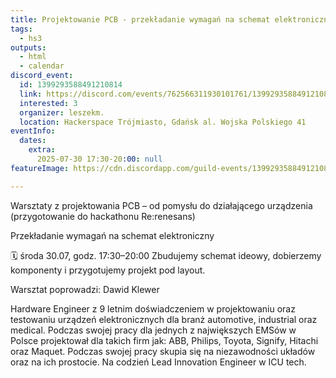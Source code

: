 ```yaml
---
title: Projektowanie PCB - przekładanie wymagań na schemat elektroniczny
tags:
  - hs3
outputs:
  - html
  - calendar
discord_event:
  id: 1399293588491210814
  link: https://discord.com/events/762566311930101761/1399293588491210814
  interested: 3
  organizer: leszekm.
  location: Hackerspace Trójmiasto, Gdańsk al. Wojska Polskiego 41
eventInfo:
  dates:
    extra:
      2025-07-30 17:30-20:00: null
featureImage: https://cdn.discordapp.com/guild-events/1399293588491210814/b560d47694cadf66be9a8b6aa2b029c5.png?size=1024

---
```


Warsztaty z projektowania PCB – od pomysłu do działającego urządzenia
(przygotowanie do hackathonu Re:renesans)


Przekładanie wymagań na schemat elektroniczny

🗓️ środa 30.07, godz. 17:30–20:00
Zbudujemy schemat ideowy, dobierzemy komponenty i przygotujemy projekt pod layout.

Warsztat poprowadzi: Dawid Klewer

Hardware Engineer z 9 letnim doświadczeniem w projektowaniu oraz testowaniu urządzeń elektronicznych dla branż automotive, industrial oraz medical. Podczas swojej pracy dla jednych z największych EMSów w Polsce projektował dla takich firm jak: ABB, Philips, Toyota, Signify, Hitachi oraz Maquet. Podczas swojej pracy skupia się na niezawodności układów oraz na ich prostocie. Na codzień Lead Innovation Engineer w ICU tech.
